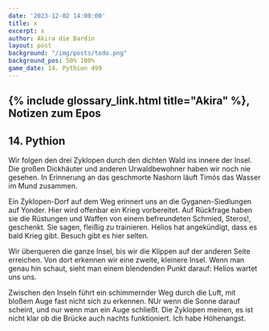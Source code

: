 ```yaml
---
date: '2023-12-02 14:00:00'
title: x
excerpt: x
author: Akira die Bardin
layout: post
background: "/img/posts/todo.png"
background_pos: 50% 100%
game_date: 14. Pythion 499
---
```


<div class="rhyme">
  <blockquote>

  </blockquote>
</div>

## {% include glossary_link.html title="Akira" %}, Notizen zum Epos


## 14. Pythion

Wir folgen den drei Zyklopen durch den dichten Wald ins innere der Insel. Die großen Dickhäuter und anderen Urwaldbewohner haben wir noch nie gesehen. In Erinnerung an das geschmorte Nashorn läuft Timós das Wasser im Mund zusammen.

Ein Zyklopen-Dorf auf dem Weg erinnert uns an die Gyganen-Siedlungen auf Yonder. Hier wird offenbar ein Krieg vorbereitet. Auf Rückfrage haben sie die Rüstungen und Waffen von einem befreundeten Schmied, Steros!, geschenkt. Sie sagen, fleißig zu trainieren. Helios hat angekündigt, dass es bald Krieg gibt. Besuch gibt es hier selten.

Wir überqueren die ganze Insel, bis wir die Klippen auf der anderen Seite erreichen. Von dort erkennen wir eine zweite, kleinere Insel. Wenn man genau hin schaut, sieht man einem blendenden Punkt darauf: Helios wartet uns uns.

Zwischen den Inseln führt ein schimmernder Weg durch die Luft, mit bloßem Auge fast nicht sich zu erkennen. NUr wenn die Sonne darauf scheint, und nur wenn man ein Auge schließt. Die Zyklopen meinen, es ist nicht klar ob die Brücke auch nachts funktioniert. Ich habe Höhenangst.



<!-- morgen schlüpft mein drache, am 15. volkion -->

<!--
Die Amazonen sind mit der Halbinsel Aresia in Verbindung, 
pythor und hexia, grüner drache, hängen zusammen
Narsus für viele aresianer ein spielzeug der königin.
Helios hat auch Gefallen an den Gyganen gefunden
(Chondrus erzählt uns, beim "träumer", also der richtung ohne sterne, finden wir die nether seee)
Tiameia versucht herauszufinden, wo sie ein Ei herbekommen kann. Pythor versucht zu helfen, ist aber sehr mysteriös und erwähnt Begriffe wie "Goldene Münze", "Sonnenaufgang" und "Helios".
-->
